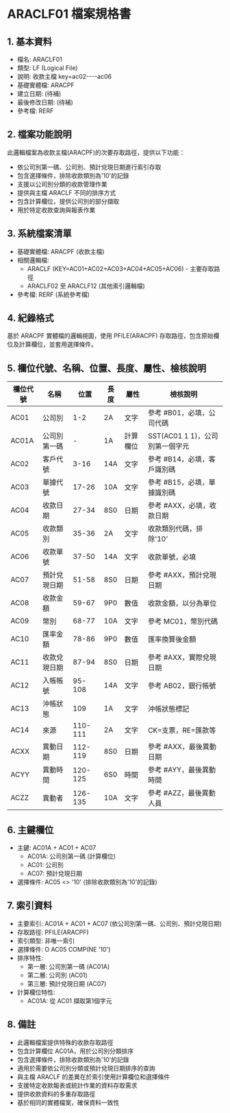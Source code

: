 # ARACLF01 檔案規格書

## 1. 基本資料
- 檔名: ARACLF01
- 類型: LF (Logical File)
- 說明: 收款主檔  key=ac02----ac06
- 基礎實體檔: ARACPF
- 建立日期: (待補)
- 最後修改日期: (待補)
- 參考檔: RERF

## 2. 檔案功能說明
此邏輯檔案為收款主檔(ARACPF)的次要存取路徑，提供以下功能：
- 依公司別第一碼、公司別、預計兌現日期進行索引存取
- 包含選擇條件，排除收款類別為'10'的記錄
- 支援以公司別分類的收款管理作業
- 提供與主檔 ARACLF 不同的排序方式
- 包含計算欄位，提供公司別的部分擷取
- 用於特定收款查詢與報表作業

## 3. 系統檔案清單
- 基礎實體檔: ARACPF (收款主檔)
- 相關邏輯檔: 
  - ARACLF (KEY=AC01+AC02+AC03+AC04+AC05+AC06) - 主要存取路徑
  - ARACLF02 至 ARACLF12 (其他索引邏輯檔)
- 參考檔: RERF (系統參考檔)

## 4. 紀錄格式
基於 ARACPF 實體檔的邏輯視圖，使用 PFILE(ARACPF) 存取路徑，包含原始欄位及計算欄位，並套用選擇條件。

## 5. 欄位代號、名稱、位置、長度、屬性、檢核說明
| 欄位代號 | 名稱 | 位置 | 長度 | 屬性 | 檢核說明 |
|----------|------|------|------|------|----------|
| AC01 | 公司別 | 1-2 | 2A | 文字 | 參考 #B01，必填，公司代碼 |
| AC01A | 公司別第一碼 | - | 1A | 計算欄位 | SST(AC01 1 1)，公司別第一個字元 |
| AC02 | 客戶代號 | 3-16 | 14A | 文字 | 參考 #B14，必填，客戶識別碼 |
| AC03 | 單據代號 | 17-26 | 10A | 文字 | 參考 #B15，必填，單據識別碼 |
| AC04 | 收款日期 | 27-34 | 8S0 | 日期 | 參考 #AXX，必填，收款日期 |
| AC05 | 收款類別 | 35-36 | 2A | 文字 | 收款類別代碼，排除'10' |
| AC06 | 收款單號 | 37-50 | 14A | 文字 | 收款單號，必填 |
| AC07 | 預計兌現日期 | 51-58 | 8S0 | 日期 | 參考 #AXX，預計兌現日期 |
| AC08 | 收款金額 | 59-67 | 9P0 | 數值 | 收款金額，以分為單位 |
| AC09 | 幣別 | 68-77 | 10A | 文字 | 參考 MC01，幣別代碼 |
| AC10 | 匯率金額 | 78-86 | 9P0 | 數值 | 匯率換算後金額 |
| AC11 | 收款兌現日期 | 87-94 | 8S0 | 日期 | 參考 #AXX，實際兌現日期 |
| AC12 | 入帳帳號 | 95-108 | 14A | 文字 | 參考 AB02，銀行帳號 |
| AC13 | 沖帳狀態 | 109 | 1A | 文字 | 沖帳狀態標記 |
| AC14 | 來源 | 110-111 | 2A | 文字 | CK=支票，RE=匯款等 |
| ACXX | 異動日期 | 112-119 | 8S0 | 日期 | 參考 #AXX，最後異動日期 |
| ACYY | 異動時間 | 120-125 | 6S0 | 時間 | 參考 #AYY，最後異動時間 |
| ACZZ | 異動者 | 126-135 | 10A | 文字 | 參考 #AZZ，最後異動人員 |

## 6. 主鍵欄位
- 主鍵: AC01A + AC01 + AC07
  - AC01A: 公司別第一碼 (計算欄位)
  - AC01: 公司別
  - AC07: 預計兌現日期
- 選擇條件: AC05 <> '10' (排除收款類別為'10'的記錄)

## 7. 索引資料
- 主要索引: AC01A + AC01 + AC07 (依公司別第一碼、公司別、預計兌現日期)
- 存取路徑: PFILE(ARACPF)
- 索引類型: 非唯一索引
- 選擇條件: O AC05 COMP(NE '10')
- 排序特性: 
  - 第一層: 公司別第一碼 (AC01A)
  - 第二層: 公司別 (AC01)
  - 第三層: 預計兌現日期 (AC07)
- 計算欄位特性:
  - AC01A: 從 AC01 擷取第1個字元

## 8. 備註
- 此邏輯檔案提供特殊的收款存取路徑
- 包含計算欄位 AC01A，用於公司別分類排序
- 包含選擇條件，排除收款類別為'10'的記錄
- 適用於需要依公司別分類或預計兌現日期排序的查詢
- 與主檔 ARACLF 的差異在於索引使用計算欄位和選擇條件
- 支援特定收款報表或統計作業的資料存取需求
- 提供收款資料的多重存取路徑
- 基於相同的實體檔案，確保資料一致性 